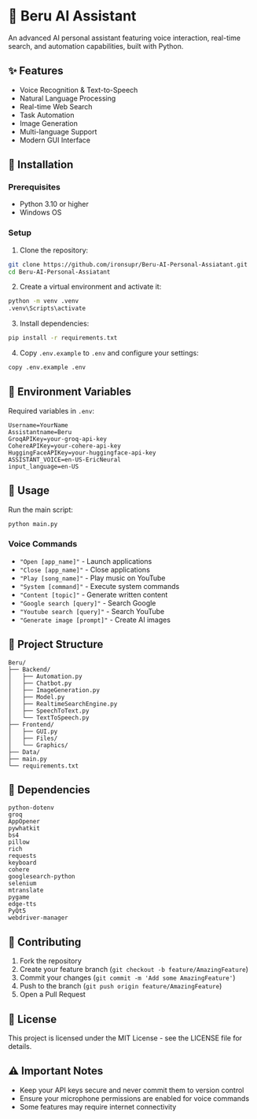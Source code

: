 # 🤖 Beru AI Assistant

An advanced AI personal assistant featuring voice interaction, real-time search, and automation capabilities, built with Python.

## ✨ Features

- Voice Recognition & Text-to-Speech
- Natural Language Processing
- Real-time Web Search
- Task Automation
- Image Generation
- Multi-language Support
- Modern GUI Interface

## 🚀 Installation

### Prerequisites
- Python 3.10 or higher
- Windows OS

### Setup

1. Clone the repository:
```bash
git clone https://github.com/ironsupr/Beru-AI-Personal-Assiatant.git
cd Beru-AI-Personal-Assiatant
```

2. Create a virtual environment and activate it:
```bash
python -m venv .venv
.venv\Scripts\activate
```

3. Install dependencies:
```bash
pip install -r requirements.txt
```

4. Copy `.env.example` to `.env` and configure your settings:
```bash
copy .env.example .env
```

## 🔑 Environment Variables

Required variables in `.env`:

```env
Username=YourName
Assistantname=Beru
GroqAPIKey=your-groq-api-key
CohereAPIKey=your-cohere-api-key
HuggingFaceAPIKey=your-huggingface-api-key
ASSISTANT_VOICE=en-US-EricNeural
input_language=en-US
```

## 🎯 Usage

Run the main script:
```bash
python main.py
```

### Voice Commands

- `"Open [app_name]"` - Launch applications
- `"Close [app_name]"` - Close applications
- `"Play [song_name]"` - Play music on YouTube
- `"System [command]"` - Execute system commands
- `"Content [topic]"` - Generate written content
- `"Google search [query]"` - Search Google
- `"Youtube search [query]"` - Search YouTube
- `"Generate image [prompt]"` - Create AI images

## 📁 Project Structure

```
Beru/
├── Backend/
│   ├── Automation.py
│   ├── Chatbot.py
│   ├── ImageGeneration.py
│   ├── Model.py
│   ├── RealtimeSearchEngine.py
│   ├── SpeechToText.py
│   └── TextToSpeech.py
├── Frontend/
│   ├── GUI.py
│   ├── Files/
│   └── Graphics/
├── Data/
├── main.py
└── requirements.txt
```

## 🔧 Dependencies

```text
python-dotenv
groq
AppOpener
pywhatkit
bs4
pillow
rich
requests
keyboard
cohere
googlesearch-python
selenium
mtranslate
pygame
edge-tts
PyQt5
webdriver-manager
```

## 🤝 Contributing

1. Fork the repository
2. Create your feature branch (`git checkout -b feature/AmazingFeature`)
3. Commit your changes (`git commit -m 'Add some AmazingFeature'`)
4. Push to the branch (`git push origin feature/AmazingFeature`)
5. Open a Pull Request

## 📝 License

This project is licensed under the MIT License - see the LICENSE file for details.

## ⚠️ Important Notes

- Keep your API keys secure and never commit them to version control
- Ensure your microphone permissions are enabled for voice commands
- Some features may require internet connectivity
